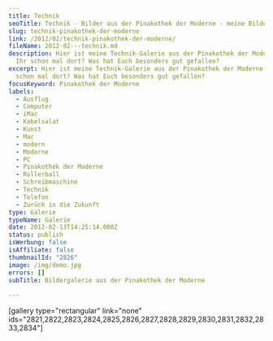 ```yaml
---
title: Technik
seoTitle: Technik - Bilder aus der Pinakothek der Moderne - meine Bildergalerie
slug: technik-pinakothek-der-moderne
link: /2012/02/technik-pinakothek-der-moderne/
fileName: 2012-02---technik.md
description: Hier ist meine Technik-Galerie aus der Pinakothek der Moderne. Wart
  Ihr schon mal dort? Was hat Euch besonders gut gefallen?
excerpt: Hier ist meine Technik-Galerie aus der Pinakothek der Moderne. Wart Ihr
  schon mal dort? Was hat Euch besonders gut gefallen?
focusKeyword: Pinakothek der Moderne
labels:
  - Ausflug
  - Computer
  - iMac
  - Kabelsalat
  - Kunst
  - Mac
  - modern
  - Moderne
  - PC
  - Pinakothek der Moderne
  - Rollerball
  - Schreibmaschine
  - Technik
  - Telefon
  - Zurück in die Zukunft
type: Galerie
typeName: Galerie
date: 2012-02-13T14:25:14.000Z
status: publish
isWerbung: false
isAffiliate: false
thumbnailId: "2826"
image: /img/demo.jpg
errors: []
subTitle: Bildergalerie aus der Pinakothek der Moderne
  
---
```


[gallery type="rectangular" link="none"
ids="2821,2822,2823,2824,2825,2826,2827,2828,2829,2830,2831,2832,2833,2834"]

  